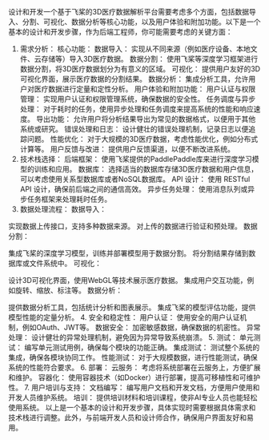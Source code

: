 设计和开发一个基于飞桨的3D医疗数据解析平台需要考虑多个方面，包括数据导入、分割、可视化、数据分析等核心功能，以及用户体验和附加功能。以下是一个基本的设计和开发步骤，作为后端工程师，你可能需要考虑的关键方面：

1. 需求分析：
   核心功能：
   数据导入： 实现从不同来源（例如医疗设备、本地文件、云存储等）导入3D医疗数据。
   数据分割： 使用飞桨等深度学习框架进行数据分割，将3D医疗数据划分为有意义的区域。
   可视化： 提供用户友好的3D可视化界面，展示医疗数据的分割结果。
   数据分析： 集成分析工具，允许用户对医疗数据进行定量和定性分析。
   用户体验和附加功能：
   用户认证与权限管理： 实现用户认证和权限管理系统，确保数据的安全性。
   任务调度与异步处理： 对于耗时的任务，使用异步处理和任务调度来提高系统的性能和响应速度。
   导出功能： 允许用户将分析结果导出为常见的数据格式，以便用于其他系统或研究。
   错误处理和日志： 设计健壮的错误处理机制，记录日志以便追踪问题。
   性能优化： 对于大规模的3D医疗数据，考虑性能优化，例如分布式计算等。
   用户反馈与改进： 提供用户反馈渠道，以便不断改进系统。
2. 技术栈选择：
   后端框架： 使用飞桨提供的PaddlePaddle库来进行深度学习模型的训练和应用。
   数据库： 选择适当的数据库存储3D医疗数据和用户信息，可以考虑使用关系型数据库或者NoSQL数据库。
   API 设计： 使用 RESTful API 设计，确保前后端之间的通信高效。
   异步任务处理： 使用消息队列或异步任务框架来处理耗时任务。
3. 数据处理流程：
   数据导入：

实现数据上传接口，支持多种数据来源。
对上传的数据进行验证和预处理。
数据分割：

集成飞桨的深度学习模型，训练并部署模型用于数据分割。
将分割结果存储到数据库或文件系统中。
可视化：

设计3D可视化界面，使用WebGL等技术展示医疗数据。
集成用户交互功能，例如旋转、缩放、标注等。
数据分析：

提供数据分析工具，包括统计分析和图表展示。
集成飞桨的模型评估功能，提供模型性能的定量分析。
4. 安全和稳定性：
   用户认证： 使用安全的用户认证机制，例如OAuth、JWT等。
   数据安全： 加密敏感数据，确保数据的机密性。
   异常处理： 设计健壮的异常处理机制，避免因为异常导致系统崩溃。
5. 测试：
   单元测试： 编写单元测试用例，确保每个模块的功能正确。
   集成测试： 测试整个系统的集成，确保各模块协同工作。
   性能测试： 对于大规模数据，进行性能测试，确保系统的性能符合要求。
6. 部署：
   云服务： 考虑将系统部署在云服务上，方便扩展和维护。
   容器化： 使用容器技术（如Docker）进行部署，提高可移植性和可维护性。
7. 用户培训与支持：
   文档编写： 编写用户文档和开发文档，方便用户使用和开发人员维护系统。
   培训： 提供培训材料和培训课程，使非AI专业人员也能轻松使用系统。
   以上是一个基本的设计和开发步骤，具体实现时需要根据具体需求和技术栈进行调整。此外，与前端开发人员和设计师合作，确保用户界面友好和易用。